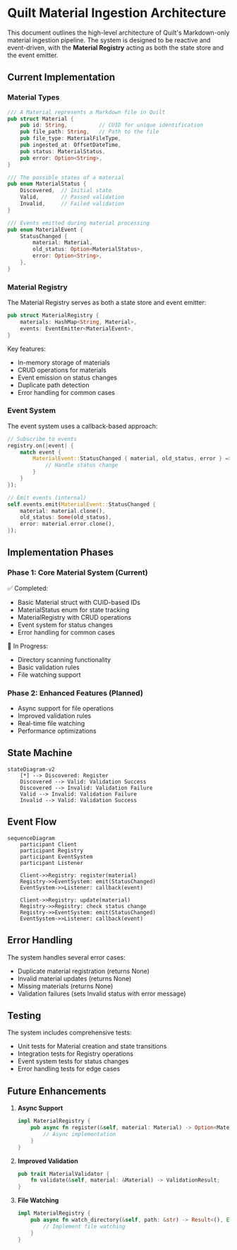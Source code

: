 # Quilt Material Ingestion Architecture

This document outlines the high-level architecture of Quilt's Markdown-only material ingestion pipeline. The system is designed to be reactive and event-driven, with the **Material Registry** acting as both the state store and the event emitter.

## Current Implementation

### Material Types

```rust
/// A Material represents a Markdown file in Quilt
pub struct Material {
    pub id: String,          // CUID for unique identification
    pub file_path: String,   // Path to the file
    pub file_type: MaterialFileType,
    pub ingested_at: OffsetDateTime,
    pub status: MaterialStatus,
    pub error: Option<String>,
}

/// The possible states of a material
pub enum MaterialStatus {
    Discovered,  // Initial state
    Valid,       // Passed validation
    Invalid,     // Failed validation
}

/// Events emitted during material processing
pub enum MaterialEvent {
    StatusChanged {
        material: Material,
        old_status: Option<MaterialStatus>,
        error: Option<String>,
    },
}
```

### Material Registry

The Material Registry serves as both a state store and event emitter:

```rust
pub struct MaterialRegistry {
    materials: HashMap<String, Material>,
    events: EventEmitter<MaterialEvent>,
}
```

Key features:

- In-memory storage of materials
- CRUD operations for materials
- Event emission on status changes
- Duplicate path detection
- Error handling for common cases

### Event System

The event system uses a callback-based approach:

```rust
// Subscribe to events
registry.on(|event| {
    match event {
        MaterialEvent::StatusChanged { material, old_status, error } => {
            // Handle status change
        }
    }
});

// Emit events (internal)
self.events.emit(MaterialEvent::StatusChanged {
    material: material.clone(),
    old_status: Some(old_status),
    error: material.error.clone(),
});
```

## Implementation Phases

### Phase 1: Core Material System (Current)

✅ Completed:

- Basic Material struct with CUID-based IDs
- MaterialStatus enum for state tracking
- MaterialRegistry with CRUD operations
- Event system for status changes
- Error handling for common cases

🚧 In Progress:

- Directory scanning functionality
- Basic validation rules
- File watching support

### Phase 2: Enhanced Features (Planned)

- Async support for file operations
- Improved validation rules
- Real-time file watching
- Performance optimizations

## State Machine

```mermaid
stateDiagram-v2
    [*] --> Discovered: Register
    Discovered --> Valid: Validation Success
    Discovered --> Invalid: Validation Failure
    Valid --> Invalid: Validation Failure
    Invalid --> Valid: Validation Success
```

## Event Flow

```mermaid
sequenceDiagram
    participant Client
    participant Registry
    participant EventSystem
    participant Listener

    Client->>Registry: register(material)
    Registry->>EventSystem: emit(StatusChanged)
    EventSystem->>Listener: callback(event)

    Client->>Registry: update(material)
    Registry->>Registry: check status change
    Registry->>EventSystem: emit(StatusChanged)
    EventSystem->>Listener: callback(event)
```

## Error Handling

The system handles several error cases:

- Duplicate material registration (returns None)
- Invalid material updates (returns None)
- Missing materials (returns None)
- Validation failures (sets Invalid status with error message)

## Testing

The system includes comprehensive tests:

- Unit tests for Material creation and state transitions
- Integration tests for Registry operations
- Event system tests for status changes
- Error handling tests for edge cases

## Future Enhancements

1. **Async Support**

   ```rust
   impl MaterialRegistry {
       pub async fn register(&self, material: Material) -> Option<Material> {
           // Async implementation
       }
   }
   ```

2. **Improved Validation**

   ```rust
   pub trait MaterialValidator {
       fn validate(&self, material: &Material) -> ValidationResult;
   }
   ```

3. **File Watching**
   ```rust
   impl MaterialRegistry {
       pub async fn watch_directory(&self, path: &str) -> Result<(), Error> {
           // Implement file watching
       }
   }
   ```
